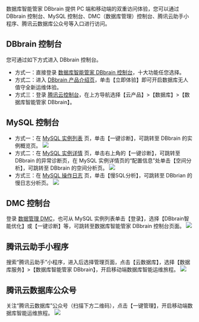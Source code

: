 数据库智能管家 DBbrain 提供 PC 端和移动端的双重访问体验，您可以通过 DBbrain 控制台、MySQL 控制台、DMC（数据库管理）控制台、腾讯云助手小程序、腾讯云数据库公众号等入口进行访问。

## DBbrain 控制台
您可通过如下方式进入 DBbrain 控制台。
- 方式一：直接登录 [数据库智能管家 DBbrain 控制台](https://console.cloud.tencent.com/dbbrain/board)，十大功能任您选择。
- 方式二：进入 [DBbrain 产品介绍页](https://cloud.tencent.com/product/dbbrain)，单击【立即体验】即可开启数据库无人值守全新运维体验。
- 方式三：登录 [腾讯云控制台](https://console.cloud.tencent.com/)，在上方导航选择【云产品】>【数据库】>【数据库智能管家 DBbrain】。
 
## MySQL 控制台
- 方式一：在 [MySQL 实例列表](https://console.cloud.tencent.com/cdb) 页，单击【一键诊断】，可跳转至 DBbrain 的实例概览页。
 ![](https://main.qcloudimg.com/raw/7ef477bd30a5ec7f57164eb08e4e61f7.png)
- 方式二：在 [MySQL 实例详情](https://console.cloud.tencent.com/cdb) 页，单击右上角的【一键诊断】，可跳转至 DBbrain 的异常诊断页，在 MySQL 实例详情页的“配置信息”处单击【空间分析】，可跳转至 DBbrain 的空间分析页。
![](https://main.qcloudimg.com/raw/8b1186bfc8ef470b1a32a88a5c657cee.png)
- 方式三：在 [MySQL 操作日志](https://console.cloud.tencent.com/cdb) 页，单击【慢SQL分析】，可跳转至 DBbrian 的慢日志分析页。
 ![](https://main.qcloudimg.com/raw/e38467069ccbb163c3eea5b2798b65ba.png)

## DMC 控制台
登录 [数据管理 DMC](https://dms.cloud.tencent.com/)，也可从 MySQL 实例列表单击【登录】，选择【DBbrain智能优化】或【一键诊断】等，可跳转至数据库智能管家 DBbrain 控制台页面。
 ![](https://main.qcloudimg.com/raw/83d095547ac1b19c077ab0eb1ffc8f22.png)
 
## 腾讯云助手小程序
搜索“腾讯云助手”小程序，进入后选择管理页面，点击【云数据库】，选择【数据库服务】>【数据库智能管家 DBbrain】，开启移动端数据库智能运维旅程。
![](https://main.qcloudimg.com/raw/8becc9465c10df1ddd0181cd1c29833f.png)

## 腾讯云数据库公众号
关注“腾讯云数据库”公众号（扫描下方二维码），点击【一键管理】，开启移动端数据库智能运维旅程。
![](https://main.qcloudimg.com/raw/cb5b80f90519855ce7971f889165a910.png)
 
